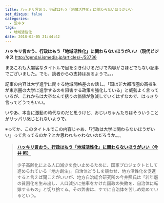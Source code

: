```yaml
---
title: ハッキリ言おう、行政はもう「地域活性化」に関わらないほうがいい
set_disqus: false
categories:
  - 没ネタ
tags:
  - 地域活性化
date: 2018-02-05 21:44:42
---
```

**ハッキリ言おう、行政はもう「地域活性化」に関わらないほうがいい（現代ビジネス**
<http://gendai.ismedia.jp/articles/-/53736>

まあこれも大袈裟なタイトルで目を引き付けるだけで内容がさほどでもない記事でございました。でも、読者からの支持はあるようで。。。

記事の内容は大学進学に関する地域間格差のお話し。「国は非大都市圏の高校生が東京圏の大学に進学するのを阻害する政策を強化している」と威勢よく言っているが、これからは大卒なんて括りの価値が急減していくはずなので、はっきり言ってどうでもいい。

いやあ、本当に激動の時代なのだと思うけど、おじいちゃんたちはそういうことがサッパリ感じとれないようで。

※ってか、このタイトルでこの内容じゃあ、「行政は大学に関わらないほうがいい」って言ってるのか？とか思われちゃわないのだろうか。。。

<blockquote class="embedly-card"><h4><a href="http://gendai.ismedia.jp/articles/-/53736">ハッキリ言おう、行政はもう「地域活性化」に関わらないほうがいい（今井 照）</a></h4><p>少子高齢化による人口減少を食い止めるために、国家プロジェクトとして進められている「地方創生」。自治体どうしを競わせ、地方活性化を促進すると言えば聞こえがいいが、地方自治総合研究所の今井照氏は「若年層の貧困化を生み出し、人口減少に拍車をかけた国政の失敗を、自治体に転嫁するもの」と切り捨てる。その弊害は、すでに自治体を苦しめ始めているという。</p></blockquote>
<script async src="//cdn.embedly.com/widgets/platform.js" charset="UTF-8"></script>